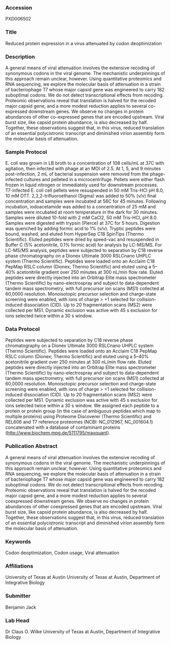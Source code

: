 ### Accession
PXD006502

### Title
Reduced protein expression in a virus attenuated by codon deoptimization

### Description
A general means of viral attenuation involves the extensive recoding of synonymous codons in the viral genome. The mechanistic underpinnings of this approach remain unclear, however.  Using quantitative proteomics and RNA sequencing, we explore the molecular basis of attenuation in a strain of bacteriophage T7 whose major capsid gene was engineered to carry 182 suboptimal codons. We do not detect transcriptional effects from recoding. Proteomic observations reveal that translation is halved for the recoded major capsid gene, and a more modest reduction applies to several co-expressed downstream genes. We observe no changes in protein abundances of other co-expressed genes that are encoded upstream. Viral burst size, like capsid protein abundance, is also decreased by half. Together, these observations suggest that, in this virus, reduced translation of an essential polycistronic transcript and diminished virion assembly form the molecular basis of attenuation.

### Sample Protocol
E. coli was grown in LB broth to a concentration of 108 cells/mL at 37C with agitation, then infected with phage at an MOI of 2.5. At 1, 5, and 9 minutes post-infection, 2 mL of bacterial suspension were removed from the phage-infected cultures and pelleted in a microcentrifuge. Pellets were either flash frozen in liquid nitrogen or immediately used for downstream processes. T7-infected E. coli cell pellets were resuspended in 50 mM Tris-HCl pH 8.0, 10 mM DTT. 2,2,2-trifluoroethanol (Sigma) was added to 50% (v/v) final concentration and samples were incubated at 56C for 45 minutes. Following incubation, iodoacetamide was added to a concentration of 25 mM and samples were incubated at room temperature in the dark for 30 minutes. Samples were diluted 10-fold with 2 mM CaCl2, 50 mM Tris-HCl, pH 8.0. Samples were digested with trypsin (Pierce) at 37C for 5 hours. Digestion was quenched by adding formic acid to 1% (v/v). Tryptic peptides were bound, washed, and eluted from HyperSep C18 SpinTips (Thermo Scientific). Eluted peptides were dried by speed-vac and resuspended in Buffer C (5% acetonitrile, 0.1% formic acid) for analysis by LC-MS/MS. For LC-MS/MS analysis, peptides were subjected to separation by C18 reverse phase chromatography on a Dionex Ultimate 3000 RSLCnano UHPLC system (Thermo Scientific). Peptides were loaded onto an Acclaim C18 PepMap RSLC column (Dionex; Thermo Scientific) and eluted using a 5–40% acetonitrile gradient over 250 minutes at 300 nL/min flow rate. Eluted peptides were directly injected into an Orbitrap Elite mass spectrometer (Thermo Scientific) by nano-electrospray and subject to data-dependent tandem mass spectrometry, with full precursor ion scans (MS1) collected at 60,0000 resolution. Monoisotopic precursor selection and charge-state screening were enabled, with ions of charge > +1 selected for collision-induced dissociation (CID). Up to 20 fragmentation scans (MS2) were collected per MS1. Dynamic exclusion was active with 45 s exclusion for ions selected twice within a 30 s window.

### Data Protocol
Peptides were subjected to separation by C18 reverse phase chromatography on a Dionex Ultimate 3000 RSLCnano UHPLC system (Thermo Scientific). Peptides were loaded onto an Acclaim C18 PepMap RSLC column (Dionex; Thermo Scientific) and eluted using a 5–40% acetonitrile gradient over 250 minutes at 300 nL/min flow rate. Eluted peptides were directly injected into an Orbitrap Elite mass spectrometer (Thermo Scientific) by nano-electrospray and subject to data-dependent tandem mass spectrometry, with full precursor ion scans (MS1) collected at 60,0000 resolution. Monoisotopic precursor selection and charge-state screening were enabled, with ions of charge > +1 selected for collision-induced dissociation (CID). Up to 20 fragmentation scans (MS2) were collected per MS1. Dynamic exclusion was active with 45 s exclusion for ions selected twice within a 30 s window. We assigned each peptide to a protein or protein group (in the case of ambiguous peptides which map to multiple proteins) using Proteome Discoverer (Thermo Scientific) and REL606 and T7 reference proteomes (NCBI: NC_012967, NC_001604.1) concatenated with a database of contaminant proteins (http://www.biochem.mpg.de/5111795/maxquant).

### Publication Abstract
A general means of viral attenuation involves the extensive recoding of synonymous codons in the viral genome. The mechanistic underpinnings of this approach remain unclear, however. Using quantitative proteomics and RNA sequencing, we explore the molecular basis of attenuation in a strain of bacteriophage T7 whose major capsid gene was engineered to carry 182 suboptimal codons. We do not detect transcriptional effects from recoding. Proteomic observations reveal that translation is halved for the recoded major capsid gene, and a more modest reduction applies to several coexpressed downstream genes. We observe no changes in protein abundances of other coexpressed genes that are encoded upstream. Viral burst size, like capsid protein abundance, is also decreased by half. Together, these observations suggest that, in this virus, reduced translation of an essential polycistronic transcript and diminished virion assembly form the molecular basis of attenuation.

### Keywords
Codon deoptimization, Codon usage, Viral attenuation

### Affiliations
University of Texas at Austin
University of Texas at Austin, Department of Integrative Biology

### Submitter
Benjamin Jack

### Lab Head
Dr Claus O. Wilke
University of Texas at Austin, Department of Integrative Biology


